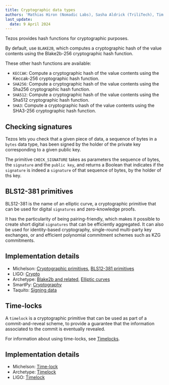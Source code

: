 ```yaml
---
title: Cryptographic data types
authors: 'Mathias Hiron (Nomadic Labs), Sasha Aldrick (TriliTech), Tim McMackin (TriliTech)'
last_update:
  date: 9 April 2024
---
```


Tezos provides hash functions for cryptographic purposes.

By default, use `BLAKE2B`, which computes a cryptographic hash of the value contents using the Blake2b-256 cryptographic hash function.

These other hash functions are available:

- `KECCAK`: Compute a cryptographic hash of the value contents using the Keccak-256 cryptographic hash function.
- `SHA256`: Compute a cryptographic hash of the value contents using the Sha256 cryptographic hash function.
- `SHA512`: Compute a cryptographic hash of the value contents using the Sha512 cryptographic hash function.
- `SHA3`: Compute a cryptographic hash of the value contents using the SHA3-256 cryptographic hash function.

## Checking signatures

Tezos lets you check that a given piece of data, a sequence of bytes in a `bytes` data type, has been signed by the holder of the private key corresponding to a given public key.

The primitive `CHECK_SIGNATURE` takes as parameters the sequence of bytes, the `signature` and the `public key`, and returns a Boolean that indicates if the `signature` is indeed a `signature` of that sequence of bytes, by the holder of ths key.

## BLS12-381 primitives

BLS12-381 is the name of an elliptic curve, a cryptographic primitive that can be used for digital `signatures` and zero-knowledge proofs.

It has the particularity of being pairing-friendly, which makes it possible to create short digital `signatures` that can be efficiently aggregated.
It can also be used for identity-based cryptography, single-round multi-party key exchanges, or and efficient polynomial commitment schemes such as KZG commitments.

## Implementation details

- Michelson: [Cryptographic primitives](https://tezos.gitlab.io/active/michelson.html#cryptographic-primitives), [BLS12-381 primitives](https://tezos.gitlab.io/active/michelson.html#bls12-381-primitives)
- LIGO: [Crypto](https://ligolang.org/docs/reference/crypto-reference)
- Archetype: [Blake2b and related](https://archetype-lang.org/docs/reference/expressions/builtins#blake2b%28b%20:%20bytes%29), [Elliptic curves](https://archetype-lang.org/docs/language-basics/crypto#elliptic-curves)
- SmartPy: [Cryptography](https://smartpy.io/manual/scenarios/cryptography#cryptography)
- Taquito: [Signing data](https://tezostaquito.io/docs/signing/)

## Time-locks

A `timelock` is a cryptographic primitive that can be used as part of a commit-and-reveal scheme, to provide a guarantee that the information associated to the commit is eventually revealed.

For information about using time-locks, see [Timelocks](/smart-contracts/timelocks).

## Implementation details

- Michelson: [Time-lock](https://tezos.gitlab.io/active/timelock.html)
- Archetype: [Timelock](https://archetype-lang.org/docs/language-basics/crypto#timelock)
- LIGO: [Timelock](https://ligolang.org/docs/reference/current-reference/?lang=jsligo#timelock)
